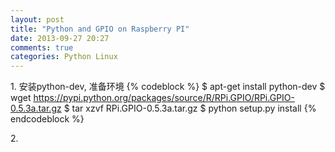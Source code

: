 ```yaml
---
layout: post
title: "Python and GPIO on Raspberry PI"
date: 2013-09-27 20:27
comments: true
categories: Python Linux
---
```

1\. 安装python-dev, 准备环境
{% codeblock %}
$ apt-get install python-dev
$ wget https://pypi.python.org/packages/source/R/RPi.GPIO/RPi.GPIO-0.5.3a.tar.gz
$ tar xzvf  RPi.GPIO-0.5.3a.tar.gz
$ python setup.py install
{% endcodeblock %}

2\. 
